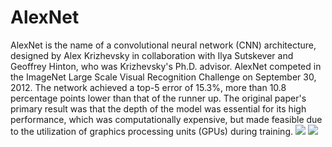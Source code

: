 # AlexNet
AlexNet is the name of a convolutional neural network (CNN) architecture, designed by Alex Krizhevsky in collaboration with Ilya Sutskever and Geoffrey Hinton, who was Krizhevsky's Ph.D. advisor.
AlexNet competed in the ImageNet Large Scale Visual Recognition Challenge on September 30, 2012. The network achieved a top-5 error of 15.3%, more than 10.8 percentage points lower than that of the runner up. The original paper's primary result was that the depth of the model was essential for its high performance, which was computationally expensive, but made feasible due to the utilization of graphics processing units (GPUs) during training.
![](https://www.mdpi.com/remotesensing/remotesensing-09-00848/article_deploy/html/images/remotesensing-09-00848-g003.png)
![](https://www.researchgate.net/profile/Kestrilia-Prilianti/publication/332333495/figure/tbl1/AS:748114872918016@1555375893031/Detail-of-the-AlexNet-architecture.png)
